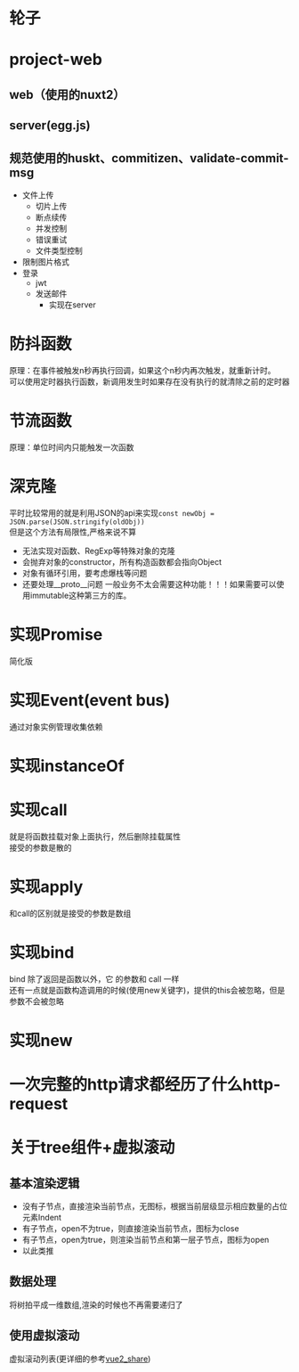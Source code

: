 # 轮子

# project-web
## web（使用的nuxt2）
## server(egg.js)
## 规范使用的huskt、commitizen、validate-commit-msg
- 文件上传
  - 切片上传
  - 断点续传
  - 并发控制
  - 错误重试
  - 文件类型控制
- 限制图片格式
- 登录
  - jwt
  - 发送邮件
    - 实现在server

# 防抖函数
原理：在事件被触发n秒再执行回调，如果这个n秒内再次触发，就重新计时。  
可以使用定时器执行函数，新调用发生时如果存在没有执行的就清除之前的定时器

# 节流函数
原理：单位时间内只能触发一次函数  

# 深克隆
平时比较常用的就是利用JSON的api来实现``const newObj = JSON.parse(JSON.stringify(oldObj))``  
但是这个方法有局限性,严格来说不算
- 无法实现对函数、RegExp等特殊对象的克隆
- 会抛弃对象的constructor，所有构造函数都会指向Object
- 对象有循环引用，要考虑爆栈等问题
- 还要处理__proto__问题
一般业务不太会需要这种功能！！！如果需要可以使用immutable这种第三方的库。

# 实现Promise
简化版

# 实现Event(event bus)
通过对象实例管理收集依赖

# 实现instanceOf


# 实现call
就是将函数挂载对象上面执行，然后删除挂载属性  
接受的参数是散的

# 实现apply
和call的区别就是接受的参数是数组

# 实现bind
bind 除了返回是函数以外，它 的参数和 call 一样  
还有一点就是函数构造调用的时候(使用new关键字)，提供的this会被忽略，但是参数不会被忽略

# 实现new

# 一次完整的http请求都经历了什么http-request

# 关于tree组件+虚拟滚动
## 基本渲染逻辑  
- 没有子节点，直接渲染当前节点，无图标，根据当前层级显示相应数量的占位元素Indent
- 有子节点，open不为true，则直接渲染当前节点，图标为close
- 有子节点，open为true，则渲染当前节点和第一层子节点，图标为open
- 以此类推
## 数据处理
将树拍平成一维数组,渲染的时候也不再需要递归了  
## 使用虚拟滚动
虚拟滚动列表(更详细的参考[vue2_share](https://github.com/zxlfly/vue2_share))